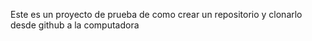 Este es  un proyecto de prueba de como crear un repositorio y clonarlo desde github a la computadora
